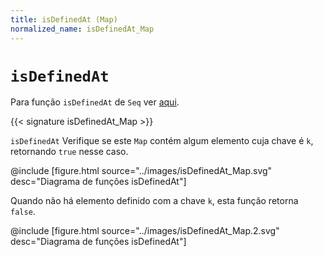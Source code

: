 ```yaml
---
title: isDefinedAt (Map)
normalized_name: isDefinedAt_Map
---
```


# `isDefinedAt`

Para função `isDefinedAt` de `Seq` ver [aqui](./isDefinedAt_Seq).

{{< signature isDefinedAt_Map >}}

`isDefinedAt` Verifique se este `Map` contém algum elemento cuja chave é `k`, retornando `true` nesse caso.

@include [figure.html source="../images/isDefinedAt_Map.svg" desc="Diagrama de funções isDefinedAt"]

Quando não há elemento definido com a chave `k`, esta função retorna `false`.

@include [figure.html source="../images/isDefinedAt_Map.2.svg" desc="Diagrama de funções isDefinedAt"]
